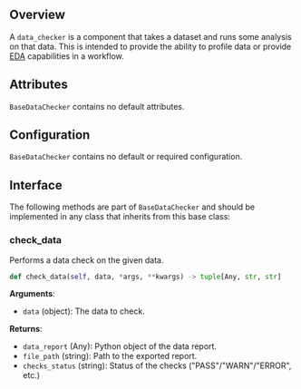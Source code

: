 ## Overview

A `data_checker` is a component that takes a dataset and runs some analysis on that data. This is intended to provide the ability to profile data or provide [EDA](https://en.wikipedia.org/wiki/Exploratory_data_analysis) capabilities in a workflow.

## Attributes

`BaseDataChecker` contains no default attributes. 

## Configuration

`BaseDataChecker` contains no default or required configuration. 


## Interface

The following methods are part of `BaseDataChecker` and should be implemented in any class that inherits from this base class: 

### check_data

Performs a data check on the given data. 

```python
def check_data(self, data, *args, **kwargs) -> tuple[Any, str, str]
```

**Arguments**: 

- `data` (object): The data to check.  

**Returns**:

- `data_report` (Any): Python object of the data report.
- `file_path` (string): Path to the exported report.
- `checks_status` (string): Status of the checks ("PASS"/"WARN"/"ERROR", etc.)